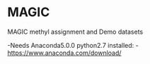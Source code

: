 # MAGIC
  MAGIC methyl assignment and Demo datasets
  
 -Needs Anaconda5.0.0 python2.7 installed:
 -https://www.anaconda.com/download/
